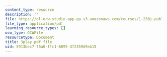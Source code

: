 ```yaml
---
content_type: resource
description: ''
file: https://ol-ocw-studio-app-qa.s3.amazonaws.com/courses/1-258j-public-transportation-systems-spring-2017/5913bec776a0ffc168993f2359d9eb15_dttSgzTJKK4.pdf
file_type: application/pdf
learning_resource_types: []
ocw_type: OCWFile
resourcetype: Document
title: 3play pdf file
uid: 5913bec7-76a0-ffc1-6899-3f2359d9eb15
---
```

